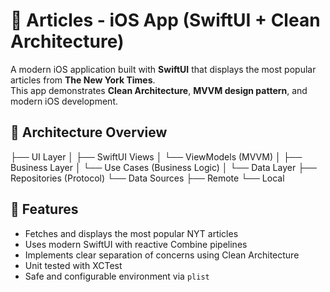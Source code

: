 # 📰 Articles - iOS App (SwiftUI + Clean Architecture)

A modern iOS application built with **SwiftUI** that displays the most popular articles from **The New York Times**.  
This app demonstrates **Clean Architecture**, **MVVM design pattern**, and modern iOS development.


## 🧱 Architecture Overview

├── UI Layer
│ ├── SwiftUI Views
│ └── ViewModels (MVVM)
│
├── Business Layer
│ └── Use Cases (Business Logic)
│
└── Data Layer
├── Repositories (Protocol)
└── Data Sources
├── Remote
└── Local

## 🚀 Features

- Fetches and displays the most popular NYT articles
- Uses modern SwiftUI with reactive Combine pipelines
- Implements clear separation of concerns using Clean Architecture
- Unit tested with XCTest
- Safe and configurable environment via `plist`


